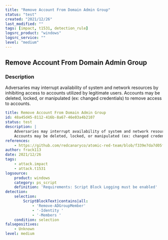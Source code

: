 ```yaml
---
title: "Remove Account From Domain Admin Group"
status: "test"
created: "2021/12/26"
last_modified: ""
tags: [impact, t1531, detection_rule]
logsrc_product: "windows"
logsrc_service: ""
level: "medium"
---
```


## Remove Account From Domain Admin Group

### Description

Adversaries may interrupt availability of system and network resources by inhibiting access to accounts utilized by legitimate users.
Accounts may be deleted, locked, or manipulated (ex: changed credentials) to remove access to accounts.


```yml
title: Remove Account From Domain Admin Group
id: 48a45d45-8112-416b-8a67-46e03a4b2107
status: test
description: |
    Adversaries may interrupt availability of system and network resources by inhibiting access to accounts utilized by legitimate users.
    Accounts may be deleted, locked, or manipulated (ex: changed credentials) to remove access to accounts.
references:
    - https://github.com/redcanaryco/atomic-red-team/blob/f339e7da7d05f6057fdfcdd3742bfcf365fee2a9/atomics/T1531/T1531.md#atomic-test-3---remove-account-from-domain-admin-group
author: frack113
date: 2021/12/26
tags:
    - attack.impact
    - attack.t1531
logsource:
    product: windows
    category: ps_script
    definition: 'Requirements: Script Block Logging must be enabled'
detection:
    selection:
        ScriptBlockText|contains|all:
            - 'Remove-ADGroupMember'
            - '-Identity '
            - '-Members '
    condition: selection
falsepositives:
    - Unknown
level: medium

```
